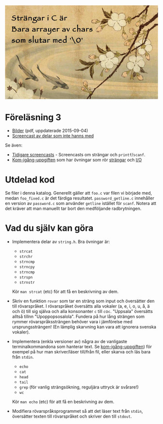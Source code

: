 ![Strängar är bara en chimär](haiku.jpg)

# Föreläsning 3

* [Bilder](f3.pdf) (pdf, uppdaterade 2015-09-04)
* [Screencast av delar som inte hanns med](http://youtu.be/dqlX-dH_suk)

Se även:
* [Tidigare screencasts](https://github.com/IOOPM-UU/ioopm15/tree/master/extramaterial/screencasts/fas1#screencasts-till-föreläsning-3) -
  Screencasts om strängar och `printf`/`scanf`.
* [Kom-igång-uppgiften](https://github.com/IOOPM-UU/ioopm15/tree/master/uppgifter/fas1/komigang/)
  som har övningar som rör [strängar](https://github.com/IOOPM-UU/ioopm15/tree/master/uppgifter/fas1/komigang/strings#strängar-och-tecken) och [I/O](https://github.com/IOOPM-UU/ioopm15/tree/master/uppgifter/fas1/komigang/io#io)

# Utdelad kod

Se filer i denna katalog. Generellt gäller att `foo.c` var filen
vi började med, medan `foo_fixed.c` är det färdiga resultatet.
`password_getline.c` innehåller en version av `password.c` som
använder `getline` istället för `scanf`. Notera att det kräver
att man manuellt tar bort den medföljande radbrytningen.

# Vad du själv kan göra

* Implementera delar av `string.h`. Bra övningar är:
  - `strcat`
  - `strchr`
  - `strncmp`
  - `strncpy`
  - `strncmp`
  - `strspn`
  - `strnstr`

  Kör `man strcat` (etc) för att få en beskrivning av dem.

* Skriv en funktion `rovar` som tar en sträng som input och
  översätter den till rövarspråket. I rövarspråket översätts alla
  vokaler (a, e, i, o, u, å, ä och ö) till sig själva och alla
  konsonanter `c` till `c`o`c`. "Uppsala" översätts alltså tillnn
  "Upoppopsosalola". Fundera på hur lång strängen som rymmer
  rövarspråkssträngen behöver vara i jämförelse med
  ursprungssträngen! (En lämplig skarvning kan vara att ignorera
  svenska vokaler).

* Implementera (enkla versioner av) några av de vanligaste
  terminalkommandona som hanterar text. Se
  [kom-igång-uppgiften](https://github.com/IOOPM-UU/ioopm15/tree/master/uppgifter/fas1/komigang/io#io-till-filer))
  för exempel på hur man skriver/läser till/från fil, eller skarva
  och läs bara från `stdin`.
  - `echo`
  - `cat`
  - `head`
  - `tail`
  - `grep` (för vanlig strängsökning, reguljära uttryck är svårare!)
  - `wc`

  Kör `man echo` (etc) för att få en beskrivning av dem.

* Modifiera rövarspråksprogrammet så att det läser text från
  `stdin`, översätter texten till rövarspråket och skriver den
  till `stdout`.
